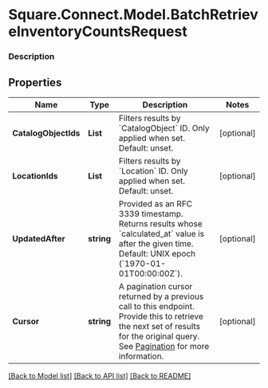 # Square.Connect.Model.BatchRetrieveInventoryCountsRequest

### Description



## Properties

Name | Type | Description | Notes
------------ | ------------- | ------------- | -------------
**CatalogObjectIds** | **List<string>** | Filters results by &#x60;CatalogObject&#x60; ID. Only applied when set. Default: unset. | [optional] 
**LocationIds** | **List<string>** | Filters results by &#x60;Location&#x60; ID. Only applied when set. Default: unset. | [optional] 
**UpdatedAfter** | **string** | Provided as an RFC 3339 timestamp. Returns results whose &#x60;calculated_at&#x60; value is after the given time. Default: UNIX epoch (&#x60;1970-01-01T00:00:00Z&#x60;). | [optional] 
**Cursor** | **string** | A pagination cursor returned by a previous call to this endpoint. Provide this to retrieve the next set of results for the original query.  See [Pagination](https://developer.squareup.com/docs/basics/api101/pagination) for more information. | [optional] 



[[Back to Model list]](../README.md#documentation-for-models) [[Back to API list]](../README.md#documentation-for-api-endpoints) [[Back to README]](../README.md)

